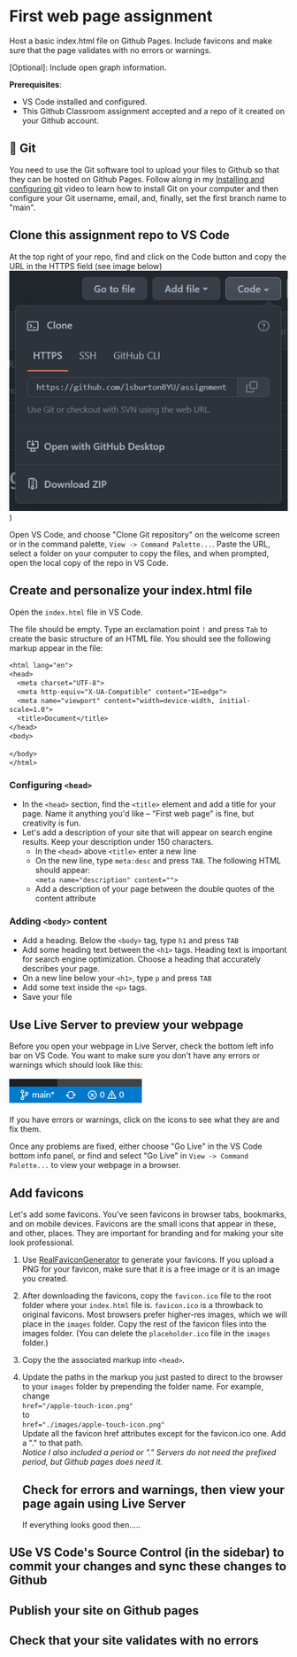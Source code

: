 # First web page assignment

Host a basic index.html file on Github Pages. Include favicons and make sure that the page validates with no errors or warnings.

[Optional]: Include open graph information.

**Prerequisites**:

- VS Code installed and configured.
- This Github Classroom assignment accepted and a repo of it created on your Github account.

## :large_orange_diamond: Git

You need to use the Git software tool to upload your files to Github so that they can be hosted on Github Pages. Follow along in my [Installing and configuring git](https://youtu.be/NFlwNFBTw4c) video to learn how to install Git on your computer and then configure your Git username, email, and, finally, set the first branch name to "main".

## Clone this assignment repo to VS Code

At the top right of your repo, find and click on the Code button and copy the URL in the HTTPS field (see image below)
![location of clone url](https://raw.githubusercontent.com/lsburtonBYU/codepen-images/main/code-clone.png))

Open VS Code, and choose "Clone Git repository" on the welcome screen or in the command palette, `View -> Command Palette...`. Paste the URL, select a folder on your computer to copy the files, and when prompted, open the local copy of the repo in VS Code.

## Create and personalize your index.html file

Open the `index.html` file in VS Code.

The file should be empty. Type an exclamation point `!` and press `Tab` to create the basic structure of an HTML file. You should see the following markup appear in the file:

```<!DOCTYPE html>
<html lang="en">
<head>
  <meta charset="UTF-8">
  <meta http-equiv="X-UA-Compatible" content="IE=edge">
  <meta name="viewport" content="width=device-width, initial-scale=1.0">
  <title>Document</title>
</head>
<body>

</body>
</html>
```

### Configuring `<head>`

- In the `<head>` section, find the `<title>` element and add a title for your page. Name it anything you'd like &ndash; "First web page" is fine, but creativity is fun.
- Let's add a description of your site that will appear on search engine results. Keep your description under 150 characters.
  - In the `<head>` above `<title>` enter a new line
  - On the new line, type `meta:desc` and press `TAB`. The following HTML should appear:<br> `<meta name="description" content="">`
  - Add a description of your page between the double quotes of the content attribute

### Adding `<body>` content

- Add a heading. Below the `<body>` tag, type `h1` and press `TAB`
- Add some heading text between the `<h1>` tags. Heading text is important for search engine optimization. Choose a heading that accurately describes your page.
- On a new line below your `<h1>`, type `p` and press `TAB`
- Add some text inside the `<p>` tags.
- Save your file

## Use Live Server to preview your webpage

Before you open your webpage in Live Server, check the bottom left info bar on VS Code. You want to make sure you don't have any errors or warnings which should look like this:<br><br>
![no errors or warnings](https://raw.githubusercontent.com/lsburtonBYU/codepen-images/main/errors.png)<br><br>
If you have errors or warnings, click on the icons to see what they are and fix them.

Once any problems are fixed, either choose "Go Live" in the VS Code bottom info panel, or find and select "Go Live" in `View -> Command Palette...` to view your webpage in a browser.

## Add favicons

Let's add some favicons. You've seen favicons in browser tabs, bookmarks, and on mobile devices. Favicons are the small icons that appear in these, and other, places. They are important for branding and for making your site look professional.

1. Use [RealFaviconGenerator](https://realfavicongenerator.net/) to generate your favicons. If you upload a PNG for your favicon, make sure that it is a free image or it is an image you created.
2. After downloading the favicons, copy the `favicon.ico` file to the root folder where your `index.html` file is. `favicon.ico` is a throwback to original favicons. Most browsers prefer higher-res images, which we will place in the `images` folder. Copy the rest of the favicon files into the images folder. (You can delete the `placeholder.ico` file in the `images` folder.)
3. Copy the the associated markup into `<head>`.
4. Update the paths in the markup you just pasted to direct to the browser to your `images` folder by prepending the folder name. For example, change<br>
   `href="/apple-touch-icon.png"`<br>
   to<br>
   `href="./images/apple-touch-icon.png"`<br>
   Update all the favicon href attributes except for the favicon.ico one. Add a "." to that path.<br>
   _Notice I also included a period or "." Servers do not need the prefixed period, but Github pages does need it._

   ## Check for errors and warnings, then view your page again using Live Server

   If everything looks good then.....

## USe VS Code's Source Control (in the sidebar) to commit your changes and sync these changes to Github

## Publish your site on Github pages

## Check that your site validates with no errors
